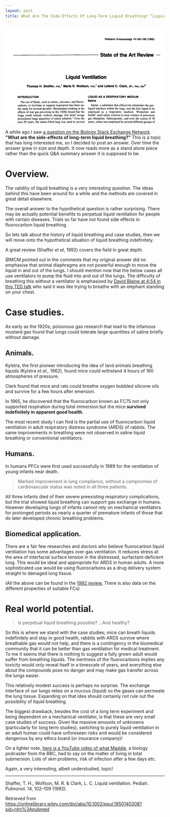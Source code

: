 ```yaml
---
layout: post
title: What Are The Side-Effects Of Long-Term Liquid Breathing? “Liquid Ventilation” by Thomas Shaffer, Maria Wolfson, & Leland Clark Jr. 1992.
---
```


![The title and abstract of the paper showing the header "Cutting edge review".](/images/Shaffer1992.png)

A while ago I saw [a question on the Biology Stack Exchange Network](https://biology.stackexchange.com/questions/23074/what-are-the-side-effects-of-long-term-liquid-breathing/27905#27905).
**"What are the side-effects of long-term liquid breathing?"**
This is a topic that has long interested me, so I decided to post an answer.
Over time the answer grew in size and depth.
It now reads more as a stand alone piece rather than the quick Q&A summary answer it is supposed to be.

# Overview.

The validity of liquid breathing is a very interesting question.
The ideas behind this have been around for a while and the methods are covered in great detail elsewhere.

The overall answer to the hypothetical question is rather surprising. There may be actually potential benefits to perpetual liquid ventilation for people with certain diseases.
Trials so far have not found side effects in fluorocarbon liquid breathing.

So lets talk about the history of liquid breathing and case studies, then we will move onto the hypothetical situation of liquid breathing indefinitely.

A great review (Shaffer _et al_, 1992) covers the field in great depth.

@MCM pointed out in the comments that my original answer did no emphasise that animal diaphragms are not powerful enough to move the liquid in and out of the lungs. I should mention now that the below cases all use ventilators to pump the fluid into and out of the lungs. The difficulty of breathing this without a ventilator is emphasised by [David Blaine at 4:54 in this TED talk](http://www.ted.com/talks/david_blaine_how_i_held_my_breath_for_17_min?language=en) who said it was like trying to breathe with an elephant standing on your chest.

# Case studies.

As early as the 1920s, poisonous gas research that lead to the infamous mustard gas found that lungs could tolerate large quantities of saline briefly without damage.

## Animals.

Kylstra, the first pioneer introducing the idea of land animals breathing liquids (Kylstra _et al.,_ 1962), found mice could withstand 4 hours of 160 atmospheres of pressure.

Clark found that mice and rats could breathe oxygen bubbled silicone oils and survive for a few hours after emersion.

In 1965, he discovered that the fluorocarbon known as FC75 not only supported respiration during total immersion but the mice **survived indefinitely in apparent good health.**

The most recent study I can find is the partial use of fluorocarbon liquid ventilation in adult respiratory distress syndrome (ARDS) of rabbits. The same improvements in breathing were not observed in saline liquid breathing or conventional ventilators.

## Humans.

In humans PFCs were first used successfully in 1989 for the ventilation of young infants near death.

> Marked improvement in lung compliance, without a compromise of cardiovascular status was noted in all three patients.

All three infants died of their severe preexisting respiratory complications, but the trial showed liquid breathing can support gas exchange in humans.
However developing lungs of infants cannot rely on mechanical ventilators for prolonged periods as nearly a quarter of premature infants of those that do later developed chronic breathing problems.

## Biomedical application.

There are a fair few researches and doctors who believe fluorocarbon liquid ventilation has some advantages over gas ventilation. It reduces stress at the area of interfacial surface tension in the distressed, surfactant-deficient lung. This would be ideal and appropriate for ARDS in human adults. A more sophisticated use would be using fluorocarbons as a drug delivery system straight to damaged lung tissue.

(All the above can be found in the [1992 review.][1] There is also data on the different properties of suitable FCs)

# Real world potential.

> Is perpetual liquid breathing possible? ...And healthy?

So this is where we stand with the case studies; mice can breath liquids indefinitely and stay in good health, rabbits with ARDS survive where breathable gas would not help, and there is a contingency in the biomedical community that it can be better than gas ventilation for medical treatment. To me it seems that there is nothing to suggest a fully grown adult would suffer from breathing liquids. The inertness of the fluorocarbons implies any toxicity would only reveal itself in a timescale of years, and everything else about the compounds pose no danger and may make gas transfer across the lungs easier.

This relatively modest success is perhaps no surprise. The exchange interface of our lungs relies on a mucous (liquid) so the gases can permeate the lung tissue. Expanding on that idea should certainly not rule out the possibility of liquid breathing.

The biggest drawback, besides the cost of a long term experiment and being dependent on a mechanical ventilator, is that these are very small case studies of success. Given the massive amounts of unknowns (particularly for long term studies), switching to  purely liquid ventilation in an adult human could have unforeseen risks and would be considered dangerous by any ethics board (or insurance company)!

On a lighter note, [here is a YouTube video of what Maddie][2], a biology podcaster from the BBC, had to say on the matter of living in total submersion. Lots of skin problems, risk of infection after a few days etc.

Again, a very interesting, albeit understudied, topic!

[1]: https://onlinelibrary.wiley.com/doi/abs/10.1002/ppul.1950140208?sid=nlm%3Apubmed

[2]: https://www.youtube.com/watch?v=l7oytGfPQw4

* * *

Shaffer, T. H., Wolfson, M. R. & Clark, L. C. Liquid ventilation. Pediatr. Pulmonol. 14, 102–109 (1992).

Retrieved from https://onlinelibrary.wiley.com/doi/abs/10.1002/ppul.1950140208?sid=nlm%3Apubmed
